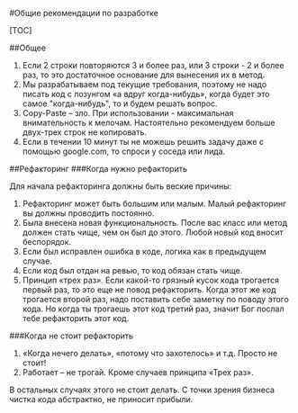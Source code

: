 #Общие рекомендации по разработке

[TOC]

##Общее

1. Если 2 строки повторяются 3 и более раз, или 3 строки - 2 и более раз, то это достаточное основание для вынесения их в метод.
2. Мы разрабатываем под текущие требования, поэтому не надо писать код с лозунгом «а вдруг когда-нибудь», когда будет это самое "когда-нибудь", то и будем решать вопрос.
3. Copy-Paste – зло. При использовании - максимальная внимательность к мелочам. Настоятельно рекомендуем больше двух-трех строк не копировать.
4. Если в течении 10 минут ты не можешь решить задачу даже с помощью google.com, то спроси у соседа или лида.

##Рефакторинг
###Когда нужно рефакторить

Для начала рефакторинга должны быть веские причины:

1. Рефакторинг может быть большим или малым. Малый рефакторинг вы должны проводить постоянно.
2. Была внесена новая функциональность. После вас класс или метод должен стать чище, чем он был до этого. Любой новый код вносит беспорядок.
3. Если был исправлен ошибка в коде, логика как в предыдущем случае.
4. Если код был отдан на ревью, то код обязан стать чище.
5. Принцип «трех раз». Если какой-то грязный кусок кода трогается первый раз, то это еще не повод рефакторить. Когда этот же код трогается второй раз, надо поставить себе заметку по поводу этого кода. Но когда ты трогаешь этот код третий раз, значит Бог послал тебе рефакторить этот код.

###Когда не стоит рефакторить

1. «Когда нечего делать», «потому что захотелось» и т.д. Просто не стоит!
2. Работает – не трогай. Кроме случаев принципа «Трех раз».

В остальных случаях этого не стоит делать. С точки зрения бизнеса чистка кода абстрактно, не приносит прибыли.
